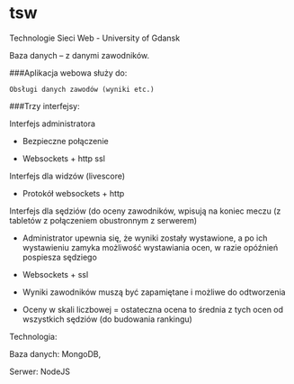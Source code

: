 # tsw
Technologie Sieci Web - University of Gdansk

Baza danych – z danymi zawodników. 



###Aplikacja webowa służy do: 

    Obsługi danych zawodów (wyniki etc.) 

 

###Trzy interfejsy: 

Interfejs administratora  

* Bezpieczne połączenie 

* Websockets + http ssl 

Interfejs dla widzów (livescore) 

* Protokół websockets + http 

Interfejs dla sędziów (do oceny zawodników, wpisują na koniec meczu (z tabletów z połączeniem obustronnym z serwerem) 

* Administrator upewnia się, że wyniki zostały wystawione, a po ich wystawieniu zamyka możliwość wystawiania ocen, w razie opóźnień pospiesza sędziego 

* Websockets + ssl 

* Wyniki zawodników muszą być zapamiętane i możliwe do odtworzenia 

* Oceny w skali liczbowej = ostateczna ocena to średnia z tych ocen od wszystkich sędziów (do budowania rankingu) 

     

Technologia: 

Baza danych: MongoDB, 

Serwer: NodeJS
